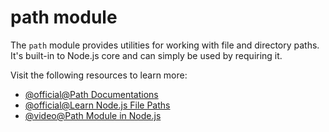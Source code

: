 # path module

The `path` module provides utilities for working with file and directory paths. It's built-in to Node.js core and can simply be used by requiring it.

Visit the following resources to learn more:

- [@official@Path Documentations](https://nodejs.org/api/path.html)
- [@official@Learn Node.js File Paths](https://nodejs.org/en/learn/manipulating-files/nodejs-file-paths)
- [@video@Path Module in Node.js](https://youtu.be/j95Lwxvi9JY)
